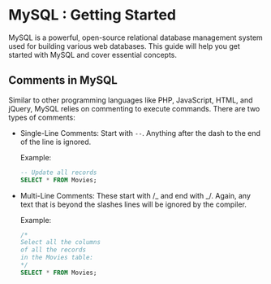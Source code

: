 # MySQL : Getting Started

MySQL is a powerful, open-source relational database management system used for building various web databases. This guide will help you get started with MySQL and cover essential concepts.

## Comments in MySQL

Similar to other programming languages like PHP, JavaScript, HTML, and jQuery, MySQL relies on commenting to execute commands. There are two types of comments:

- Single-Line Comments: Start with `--`. Anything after the dash to the end of the line is ignored.

  Example:

  ```sql
  -- Update all records
  SELECT * FROM Movies;

  ```

- Multi-Line Comments: These start with /_ and end with _/. Again, any text that is beyond the
  slashes lines will be ignored by the compiler.

  Example:

  ```sql
  /*
  Select all the columns
  of all the records
  in the Movies table:
  */
  SELECT * FROM Movies;
  ```
